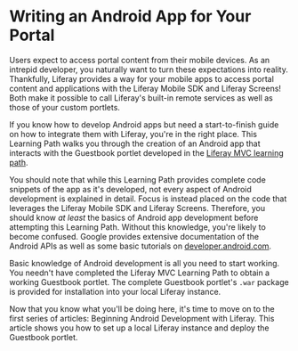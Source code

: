 # Writing an Android App for Your Portal

Users expect to access portal content from their mobile devices. As an intrepid
developer, you naturally want to turn these expectations into reality.
Thankfully, Liferay provides a way for your mobile apps to access portal
content and applications with the Liferay Mobile SDK and Liferay Screens! Both 
make it possible to call Liferay's built-in remote services as well as those of 
your custom portlets. 

If you know how to develop Android apps but need a start-to-finish guide on how 
to integrate them with Liferay, you're in the right place. This Learning Path
walks you through the creation of an Android app that interacts with the
Guestbook portlet developed in the [Liferay MVC learning path](/develop/learning-paths/mvc/-/knowledge_base/6-2/beginning-liferay-development).

You should note that while this Learning Path provides complete code snippets of 
the app as it's developed, not every aspect of Android development is explained 
in detail. Focus is instead placed on the code that leverages the Liferay Mobile 
SDK and Liferay Screens. Therefore, you should know *at least* the basics of 
Android app development before attempting this Learning Path. Without this 
knowledge, you're likely to become confused. Google provides extensive 
documentation of the Android APIs as well as some basic tutorials on
[developer.android.com](http://developer.android.com/index.html). 

Basic knowledge of Android development is all you need to start working. You
needn't have completed the Liferay MVC Learning Path to obtain a working
Guestbook portlet. The complete Guestbook portlet's `.war` package is provided
for installation into your local Liferay instance. 

Now that you know what you'll be doing here, it's time to move on to the first
series of articles: Beginning Android Development with Liferay. This article 
shows you how to set up a local Liferay instance and deploy the Guestbook 
portlet. 
